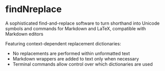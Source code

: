 # findNreplace
A sophisticated find-and-replace software to turn shorthand into Unicode symbols and commands for Markdown and LaTeX, compatible with Markdown editors

Featuring context-dependent replacement dictionaries:
- No replacements are performed within unformatted text
- Markdown wrappers are added to text only when necessary
- Terminal commands allow control over which dictionaries are used
